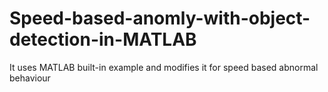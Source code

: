 # Speed-based-anomly-with-object-detection-in-MATLAB
It uses MATLAB built-in example and modifies it for speed based abnormal behaviour
